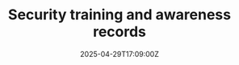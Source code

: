 ---
title: Security training and awareness records
linkTitle: Security training and awareness records
date: '2025-04-29T17:09:00Z'
weight: 1
description: No content
draft: false
ref: security-training-and-awareness-records
---